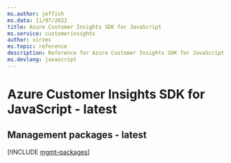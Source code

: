 ```yaml
---
ms.author: jeffish
ms.data: 11/07/2022
title: Azure Customer Insights SDK for JavaScript
ms.service: customerinsights
author: xirzec
ms.topic: reference
description: Reference for Azure Customer Insights SDK for JavaScript
ms.devlang: javascript
---
```

# Azure Customer Insights SDK for JavaScript - latest

## Management packages - latest
[!INCLUDE [mgmt-packages](customer-insights-mgmt-index.md)]